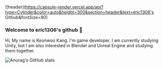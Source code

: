![header](https://capsule-render.vercel.app/api?type=Cylinder&color=auto&height=300&section=header&text=eric1306's Github&fontSize=90)

### Welcome to eric1306's github 👋

Hi, My name is Keonwoo Kang. I'm game developer.
I am currently studying Unity, but I am also interested in Blender and Unreal Engine and studying them together.

![Anurag's GitHub stats](https://github-readme-stats.vercel.app/api?username=eric1306&show_icons=true&theme=radical)
